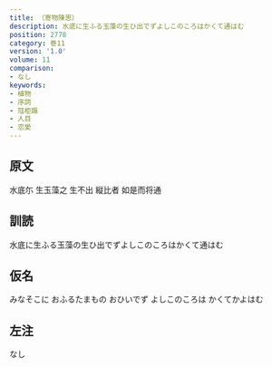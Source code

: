 ```yaml
---
title: （寄物陳思）
description: 水底に生ふる玉藻の生ひ出でずよしこのころはかくて通はむ
position: 2778
category: 巻11
version: '1.0'
volume: 11
comparison:
- なし
keywords:
- 植物
- 序詞
- 尫柜蹋
- 人目
- 恋愛
---
```


## 原文

水底尓 生玉藻之 生不出 縦比者 如是而将通

## 訓読

水底に生ふる玉藻の生ひ出でずよしこのころはかくて通はむ

## 仮名

みなそこに おふるたまもの おひいでず よしこのころは かくてかよはむ

## 左注

なし
